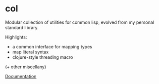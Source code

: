 # col
Modular collection of utilities for common lisp, evolved from my personal standard library.

Highlights:
- a common interface for mapping types
- map literal syntax
- clojure-style threading macro

(+ other miscellany)

[Documentation](https://cjfuller.github.io/col/)
